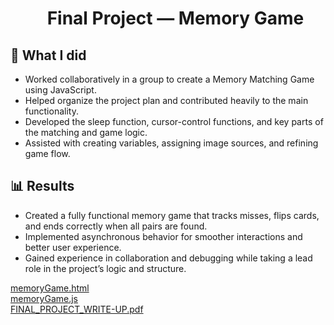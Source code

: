 <div id="user-content-toc"> 
  <ul align="center" style="list-style: none;"> 
    <summary > 
      <h1> Final Project — Memory Game </h1> 
    </summary> 
  </ul> 
</div>

## 📝 What I did
* Worked collaboratively in a group to create a Memory Matching Game using JavaScript.  
* Helped organize the project plan and contributed heavily to the main functionality.  
* Developed the sleep function, cursor-control functions, and key parts of the matching and game logic.  
* Assisted with creating variables, assigning image sources, and refining game flow.

## 📊 Results
* Created a fully functional memory game that tracks misses, flips cards, and ends correctly when all pairs are found.  
* Implemented asynchronous behavior for smoother interactions and better user experience.  
* Gained experience in collaboration and debugging while taking a lead role in the project’s logic and structure.

[memoryGame.html](memoryGame.html)<br/>
[memoryGame.js](memoryGame.js)<br/>
[FINAL_PROJECT_WRITE-UP.pdf](FINAL_PROJECT_WRITE-UP.pdf)
